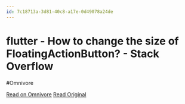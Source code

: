 ```yaml
---
id: 7c18713a-3d81-40c8-a17e-0d49078a24de
---
```


# flutter - How to change the size of FloatingActionButton? - Stack Overflow
#Omnivore

[Read on Omnivore](https://omnivore.app/me/flutter-how-to-change-the-size-of-floating-action-button-stack-o-18f7b03ff41)
[Read Original](https://stackoverflow.com/questions/52786652/how-to-change-the-size-of-floatingactionbutton)

